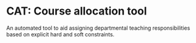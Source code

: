 # CAT: Course allocation tool
An automated tool to aid assigning departmental teaching responsibilities
based on explicit hard and soft constraints.


